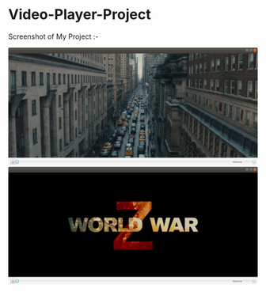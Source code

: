 # Video-Player-Project

Screenshot of My Project :-

<img src="/doc/img.png" alt="My cool project"/>



<img src="/doc/img1.png" alt="My cool project"/>
